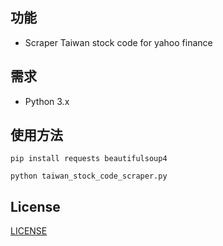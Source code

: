 ## 功能

- Scraper Taiwan stock code for yahoo finance

## 需求

- Python 3.x

## 使用方法

```
pip install requests beautifulsoup4
```

```
python taiwan_stock_code_scraper.py
```


## License

[LICENSE](LICENSE) 